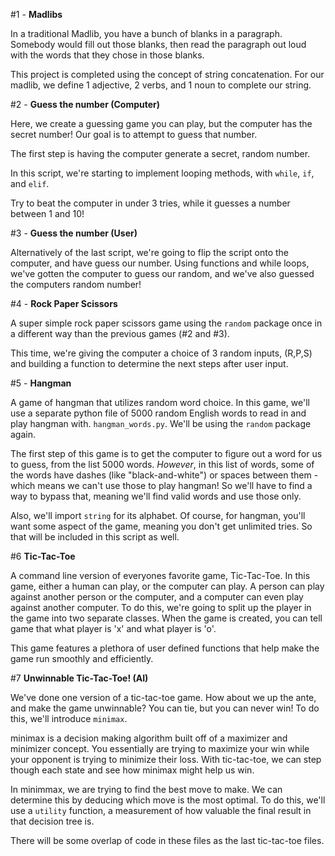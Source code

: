 #1 - **Madlibs**

In a traditional Madlib, you have a bunch of blanks in a paragraph. Somebody would fill out those blanks, then read the paragraph out loud with the words that they chose in those blanks.

This project is completed using the concept of string concatenation.
For our madlib, we define 1 adjective, 2 verbs, and 1 noun to complete our string.

#2 - **Guess the number (Computer)**

Here, we create a guessing game you can play, but the computer has the secret number! Our goal is to attempt to guess that number.

The first step is having the computer generate a secret, random number. 

In this script, we're starting to implement looping methods, with `while`, `if`, and `elif`.  

Try to beat the computer in under 3 tries, while it guesses a number between 1 and 10!

#3 - **Guess the number (User)**

Alternatively of the last script, we're going to flip the script onto the computer, and have guess our number. Using functions and while loops, we've gotten the computer to guess our random, and we've also guessed the computers random number!

#4 - **Rock Paper Scissors**

A super simple rock paper scissors game using the `random` package once in a different way than the previous games (#2 and #3).

This time, we're giving the computer a choice of 3 random inputs, (R,P,S) and building a function to determine the next steps after user input.
 
#5 - **Hangman**

A game of hangman that utilizes random word choice. In this game, we'll use a separate python file of 5000 random English words to read in and play hangman with. `hangman_words.py`.
We'll be using the `random` package again.

The first step of this game is to get the computer to figure out a word for us to guess, from the list 5000 words. 
*However*, in this list of words, some of the words have dashes (like "black-and-white") or spaces between them - which means we can't use those to play hangman! So we'll have to find a way to bypass that, meaning we'll find valid words and use those only.

Also, we'll import `string` for its alphabet. Of course, for hangman, you'll want some aspect of the game, meaning you don't get unlimited tries. So that will be included in this script as well.

#6 **Tic-Tac-Toe**

A command line version of everyones favorite game, Tic-Tac-Toe. In this game, either a human can play, or the computer can play. A person can play against another person or the computer, and a computer can even play against another computer. To do this, we're going to split up the player in the game into two separate classes. 
When the game is created, you can tell game that what player is 'x' and what player is 'o'.

This game features a plethora of user defined functions that help make the game run smoothly and efficiently.

#7 **Unwinnable Tic-Tac-Toe! (AI)**

We've done one version of a tic-tac-toe game. How about we up the ante, and make the game unwinnable? You can tie, but you can never win! To do this, we'll introduce `minimax`.

minimax is a decision making algorithm built off of a maximizer and minimizer concept. You essentially are trying to maximize your win while your opponent is trying to minimize their loss. With tic-tac-toe, we can step though each state and see how minimax might help us win.

In minimmax, we are trying to find the best move to make. We can determine this by deducing which move is the most optimal. To do this, we'll use a `utility` function, a measurement of how valuable the final result in that decision tree is.

There will be some overlap of code in these files as the last tic-tac-toe files.